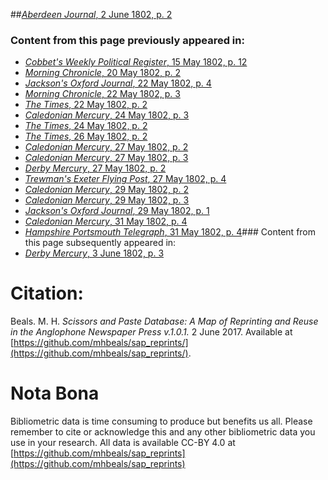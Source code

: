 ##[*Aberdeen Journal*, 2 June 1802, p. 2](https://mhbeals.github.io/sap_html/Aberdeen-Journal/Aberdeen-Journal-2-June-1802-p-2)

### Content from this page previously appeared in:
+ [*Cobbet's Weekly Political Register*, 15 May 1802, p. 12](https://mhbeals.github.io/sap_html/Cobbet's-Weekly-Political-Register/Cobbet's-Weekly-Political-Register-15-May-1802-p-12)
+ [*Morning Chronicle*, 20 May 1802, p. 2](https://mhbeals.github.io/sap_html/Morning-Chronicle/Morning-Chronicle-20-May-1802-p-2)
+ [*Jackson's Oxford Journal*, 22 May 1802, p. 4](https://mhbeals.github.io/sap_html/Jackson's-Oxford-Journal/Jackson's-Oxford-Journal-22-May-1802-p-4)
+ [*Morning Chronicle*, 22 May 1802, p. 3](https://mhbeals.github.io/sap_html/Morning-Chronicle/Morning-Chronicle-22-May-1802-p-3)
+ [*The Times*, 22 May 1802, p. 2](https://mhbeals.github.io/sap_html/The-Times/The-Times-22-May-1802-p-2)
+ [*Caledonian Mercury*, 24 May 1802, p. 3](https://mhbeals.github.io/sap_html/Caledonian-Mercury/Caledonian-Mercury-24-May-1802-p-3)
+ [*The Times*, 24 May 1802, p. 2](https://mhbeals.github.io/sap_html/The-Times/The-Times-24-May-1802-p-2)
+ [*The Times*, 26 May 1802, p. 2](https://mhbeals.github.io/sap_html/The-Times/The-Times-26-May-1802-p-2)
+ [*Caledonian Mercury*, 27 May 1802, p. 2](https://mhbeals.github.io/sap_html/Caledonian-Mercury/Caledonian-Mercury-27-May-1802-p-2)
+ [*Caledonian Mercury*, 27 May 1802, p. 3](https://mhbeals.github.io/sap_html/Caledonian-Mercury/Caledonian-Mercury-27-May-1802-p-3)
+ [*Derby Mercury*, 27 May 1802, p. 2](https://mhbeals.github.io/sap_html/Derby-Mercury/Derby-Mercury-27-May-1802-p-2)
+ [*Trewman's Exeter Flying Post*, 27 May 1802, p. 4](https://mhbeals.github.io/sap_html/Trewman's-Exeter-Flying-Post/Trewman's-Exeter-Flying-Post-27-May-1802-p-4)
+ [*Caledonian Mercury*, 29 May 1802, p. 2](https://mhbeals.github.io/sap_html/Caledonian-Mercury/Caledonian-Mercury-29-May-1802-p-2)
+ [*Caledonian Mercury*, 29 May 1802, p. 3](https://mhbeals.github.io/sap_html/Caledonian-Mercury/Caledonian-Mercury-29-May-1802-p-3)
+ [*Jackson's Oxford Journal*, 29 May 1802, p. 1](https://mhbeals.github.io/sap_html/Jackson's-Oxford-Journal/Jackson's-Oxford-Journal-29-May-1802-p-1)
+ [*Caledonian Mercury*, 31 May 1802, p. 4](https://mhbeals.github.io/sap_html/Caledonian-Mercury/Caledonian-Mercury-31-May-1802-p-4)
+ [*Hampshire Portsmouth Telegraph*, 31 May 1802, p. 4](https://mhbeals.github.io/sap_html/Hampshire-Portsmouth-Telegraph/Hampshire-Portsmouth-Telegraph-31-May-1802-p-4)### Content from this page subsequently appeared in:
+ [*Derby Mercury*, 3 June 1802, p. 3](https://mhbeals.github.io/sap_html/Derby-Mercury/Derby-Mercury-3-June-1802-p-3)
                    
# Citation: 

Beals. M. H. *Scissors and Paste Database: A Map of Reprinting and Reuse in the Anglophone Newspaper Press v.1.0.1.* 2 June 2017. Available at [https://github.com/mhbeals/sap_reprints/](https://github.com/mhbeals/sap_reprints/). 
                    
# Nota Bona

Bibliometric data is time consuming to produce but benefits us all. Please remember to cite or acknowledge this and any other bibliometric data you use in your research. All data is available CC-BY 4.0 at [https://github.com/mhbeals/sap_reprints](https://github.com/mhbeals/sap_reprints)